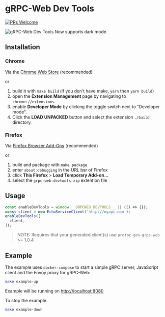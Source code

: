 # gRPC-Web Dev Tools

[![PRs Welcome](https://img.shields.io/badge/PRs-welcome-brightgreen.svg)](http://makeapullrequest.com)


![gRPC-Web Dev Tools](screenshots/store_light_dark.png)
Now supports dark mode.

## Installation

### Chrome

Via the [Chrome Web Store](https://chrome.google.com/webstore/detail/grpc-web-developer-tools/ddamlpimmiapbcopeoifjfmoabdbfbjj) (recommended)

or

  1. build it with `make build` (if you don't have make, `yarn` then `yarn build`)
  1. open the **Extension Management** page by navigating to `chrome://extensions`.
  1. enable **Developer Mode** by clicking the toggle switch next to "Developer mode".
  1. Click the **LOAD UNPACKED** button and select the extension `./build` directory.

### Firefox

Via [Firefox Browser Add-Ons](https://addons.mozilla.org/en-US/firefox/addon/grpc-web-developer-tools/) (recommended)

or

  1. build and package with `make package`
  1. enter `about:debugging` in the URL bar of Firefox
  1. click **This Firefox** > **Load Temporary Add-on...**
  1. select the `grpc-web-devtools.zip` extention file

## Usage

```javascript
const enableDevTools = window.__GRPCWEB_DEVTOOLS__ || (() => {});
const client = new EchoServiceClient('http://myapi.com');
enableDevTools([
  client,
]);
```
> NOTE: Requires that your generated client(s) use `protoc-gen-grpc-web` >= 1.0.4

## Example
 
The example uses `docker-compose` to start a simple gRPC server, JavaScript client and the Envoy proxy for gRPC-Web:

```bash
make example-up
```

Example will be running on [http://localhost:8080](http://localhost:8080)

To stop the example:

```bash
make example-down
```
